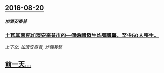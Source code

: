 ## [2016-08-20](/news/2016/08/20/index.md)

##### 加濟安泰普
### [土耳其南部加濟安泰普市的一個婚禮發生炸彈襲擊，至少50人喪生。 ](/news/2016/08/20/土耳其南部加濟安泰普市的一個婚禮發生炸彈襲擊-至少50人喪生.md)
_上下文: 加濟安泰普, 炸彈襲擊_

## [前一天...](/news/2016/08/18/index.md)


